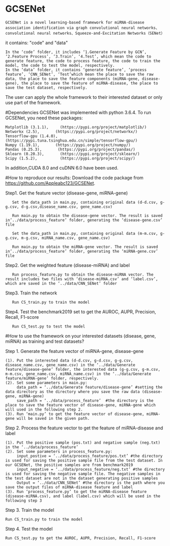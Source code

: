 # GCSENet

    GCSENet is a novel learning-based framework for miRNA-disease association identification via graph convolutional neural networks、convolutional neural networks、Squeeze-and-Excitation Networks（SENet）

it contains: "code" and "data"

    In the ‘code’ folder, it includes ‘1.Generate Feature by GCN’, ‘2.Feature Process’, ‘3.Train’, ‘4.Test’, which mean the code to generate feature, the code to process feature, the code to train the model, the code to test the model, respectively.
    In the ‘data’ folder, it contains ‘generate feature’, ‘process feature’, ‘CNN_SENet’, ‘Test’which mean the place to save the raw data, the place to save the feature components (miRNA-gene, disease-gene), the place to save the feature of miRNA-disease, the place to save the test dataset, respectively.

The user can apply the whole framework to their interested dataset or only use part of the framework.

#Dependencies
GCSENet was implemented with python 3.6.4. To run GCSENet, you need these packages:

    Matplotlib (3.1.1),     (https://pypi.org/project/matplotlib/)
    Networkx (2.5),       (https://pypi.org/project/networkx/)
    Tensorflow-gpu (1.4.0), (https://pypi.tuna.tsinghua.edu.cn/simple/tensorflow-gpu/)
    Numpy (1.19.1),       (https://pypi.org/project/numpy/)
    Pandas (0.25.3),       (https://pypi.org/project/pandas/)
    Sklearn (0.20.3),       (https://pypi.org/project/sklearn/)
    Scipy (1.5.2),          (https://pypi.org/project/scipy/)

In addition,CUDA 8.0 and cuDNN 6.0 have been used.

#How to reproduce our results:
Download the code package from https://github.com/Appleabc123/GCSENet.

Step1. Get the feature vector (disease-gene, miRNA-gene)

       Set the data_path in main.py, containing original data (d-d.csv, g-g.csv, d-g.csv,disease_name.csv, gene_name.csv)
       
       Run main.py to obtain the disease-gene vector. The result is saved in‘../data/process_feature’ folder, generating the ‘disease-gene.csv’ file
       
       Set the data_path in main.py, containing original data (m-m.csv, g-g.csv, m-g.csv, miRNA_name.csv, gene_name.csv)
       
       Run main.py to obtain the miRNA-gene vector. The result is saved in‘../data/process_feature’ folder, generating the ‘miRNA-gene.csv’ file

Step2. Get the weighted feature (disease-miRNA) and label

       Run process_feature.py to obtain the disease-miRNA vector. The result includes two files with ‘disease-miRNA.csv’ and ‘label.csv’, which are saved in the ‘../data/CNN_SENet’ folder

Step3. Train the network

       Run CS_train.py to train the model

Step4. Test the benchmark2019 set to get the AUROC, AUPR, Precision, Recall, F1-score

       Run CS_test.py to test the model

#How to use the framework on your interested datasets (disease, gene, miRNA) as training and test datasets?

Step 1. Generate the feature vector of miRNA-gene, disease-gene

    (1). Put the interested data (d-d.csv, g-d.csv, g-g.csv, disease_name.csv, gene_name.csv) in the ‘../data/Generate feature/disease-gene’ folder, the interested data (g-g.csv, g-m.csv, m-m.csv, gene_name.csv, miRNA_name.csv) in the ‘../data/Generate feature/miRNA-gene’ folder, respectively.
    (2). Set some parameters in main.py:
         data_path = ‘../data/Generate feature/disease-gene’ #setting the data directory as the directory where you save the raw data (disease-gene, miRNA-gene)
         save_path = ‘../data/process_feature’  #the directory is the place to save the feature vector of disease-gene, miRNA-gene which will used in the following step 2.
    (3). Run ‘main.py’ to get the feature vector of disease-gene, miRNA-gene will be saved in the given path.

Step 2. Process the feature vector to get the feature of miRNA-disease and label

    (1). Put the positive sample (pos.txt) and negative sample (neg.txt) in the ‘../data/process_feature’
    (2). Set some parameters in process_feature.py:
         input_postive = ‘../data/process_feature/pos.txt’ #the directory is used for saving the positive sample file from the test dataset. In our GCSENet, the positive samples are from benchmark2019
         input_negative = ‘../data/process_feature/neg.txt’ #the directory is used for saving the negative sample file. The negative samples in the test dataset are not in the dataset generating positive samples
         Output = ‘../data/CNN_SENet’ #the directory is the path where you save the output files of miRNA-disease feature and label
    (3). Run ‘process_feature.py’ to get the miRNA-disease feature (disease-miRNA.csv), and label (label.csv) which will be used in the following step 3

Step 3. Train the model

    Run CS_train.py to train the model

Step 4. Test the model

    Run CS_test.py to get the AUROC, AUPR, Precision, Recall, F1-score

